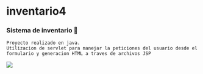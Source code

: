 # inventario4
### Sistema de inventario  📲
```
Proyecto realizado en java.
Utilizacion de servlet para manejar la peticiones del usuario desde el formulario y generacion HTML a traves de archivos JSP
```
![](/ImgCAC.PNG)
